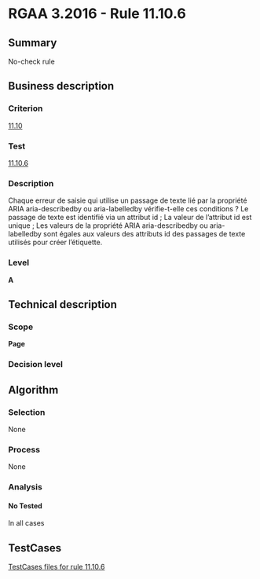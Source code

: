 # RGAA 3.2016 - Rule 11.10.6

## Summary
No-check rule


## Business description

### Criterion
[11.10](http://references.modernisation.gouv.fr/rgaa-accessibilite/criteres.html#crit-11-10)

### Test
[11.10.6](http://references.modernisation.gouv.fr/rgaa-accessibilite/criteres.html#test-11-10-6)

### Description
Chaque erreur de saisie qui utilise un passage de texte lié par la propriété ARIA aria-describedby ou aria-labelledby vérifie-t-elle ces conditions ? Le passage de texte est identifié via un attribut id ; La valeur de l’attribut id est unique ; Les valeurs de la propriété ARIA aria-describedby ou aria-labelledby sont égales aux valeurs des attributs id des passages de texte utilisés pour créer l’étiquette.

### Level
**A**


## Technical description

### Scope
**Page**

### Decision level


## Algorithm

### Selection
None

### Process
None

### Analysis

#### No Tested
In all cases


##  TestCases

[TestCases files for rule 11.10.6](https://github.com/Asqatasun/Asqatasun/tree/RGAA_3.2016/rules/rules-rgaa3.2016/src/test/resources/testcases/rgaa32016/Rgaa32016Rule111006/)



